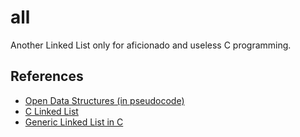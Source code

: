 # all

Another Linked List only for aficionado and useless C programming.


## References

+ [Open Data Structures (in pseudocode)](http://opendatastructures.org/versions/edition-0.1g/ods-python/ods-python-html.html)
+ [C Linked List](https://www.learnc.net/c-data-structures/c-linked-list/)
+ [Generic Linked List in C](https://www.geeksforgeeks.org/generic-linked-list-in-c-2/)
